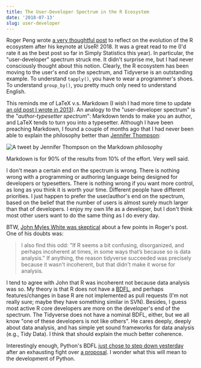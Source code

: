 ```yaml
---
title: The User-Developer Spectrum in the R Ecosystem
date: '2018-07-13'
slug: user-developer
---
```


Roger Peng wrote [a very thoughtful post](https://simplystatistics.org/2018/07/12/use-r-keynote-2018/) to reflect on the evolution of the R ecosystem after his keynote at UseR! 2018. It was a great read to me (I'd rate it as the best post so far in Simply Statistics this year). In particular, the "user-developer" spectrum struck me. It didn't surprise me, but I had never consciously thought about this notion. Clearly, the R ecosystem has been moving to the user's end on the spectrum, and Tidyverse is an outstanding example. To understand `tapply()`, you have to wear a programmer's shoes. To understand `group_by()`, you pretty much only need to understand English.

This reminds me of LaTeX v.s. Markdown (I wish I had more time to update [an old post I wrote in 2013](/en/2013/10/markdown-or-latex/)). An analogy to the "user-developer spectrum" is the "_author-typesetter spectrum_": Markdown tends to make you an author, and LaTeX tends to turn you into a typesetter. Although I have been preaching Markdown, I found a couple of months ago that I had never been able to explain the philosophy better than [Jennifer Thompson](https://twitter.com/jent103/status/998440668484722688):

![A tweet by Jennifer Thompson on the Markdown philosophy](https://pbs.twimg.com/media/DdssM0XV0AIR0C5.jpg#border)

Markdown is for 90% of the results from 10% of the effort. Very well said.

I don't mean a certain end on the spectrum is wrong. There is nothing wrong with a programming or authoring language being designed for developers or typesetters. There is nothing wrong if you want more control, as long as you think it is worth your time. Different people have different priorities. I just happen to prefer the user/author's end on the spectrum, based on the belief that the number of users is almost surely much larger than that of developers. I enjoy my own life as a developer, but I don't think most other users want to do the same thing as I do every day.

BTW, [John Myles White was skeptical](https://twitter.com/johnmyleswhite/status/1017773947360874497) about a few points in Roger's post. One of his doubts was:

> I also find this odd: "If R seems a bit confusing, disorganized, and perhaps incoherent at times, in some ways that’s because so is data analysis." If anything, the reason tidyverse succeeded was precisely because it wasn't incoherent, but that didn't make it worse for analysis.

I tend to agree with John that R was incoherent not because data analysis was so. My theory is that R does not have a [BDFL](https://en.wikipedia.org/wiki/Benevolent_dictator_for_life), and perhaps features/changes in base R are not implemented as pull requests (I'm not really sure; maybe they have something similar in SVN). Besides, I guess most active R core developers are more on the developer's end of the spectrum. The Tidyverse does not have a nominal BDFL, either, but we all know "one of these developers is not like others". He cares deeply, deeply about data analysis, and has simple yet sound frameworks for data analysis (e.g., Tidy Data). I think that should explain the much better coherence.

Interestingly enough, Python's BDFL [just chose to step down yesterday](https://mail.python.org/pipermail/python-committers/2018-July/005664.html) after an exhausting fight over [a proposal](https://www.python.org/dev/peps/pep-0572/). I wonder what this will mean to the development of Python.
